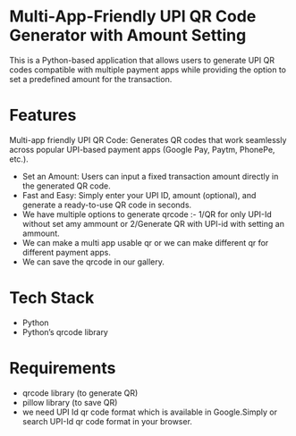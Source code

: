 # Multi-App-Friendly UPI QR Code Generator with Amount Setting
This is a Python-based application that allows users to generate UPI QR codes compatible with multiple payment apps while providing the option to set a predefined amount for the transaction.

# Features
Multi-app friendly UPI QR Code: Generates QR codes that work seamlessly across popular UPI-based payment apps (Google Pay, Paytm, PhonePe, etc.).
- Set an Amount: Users can input a fixed transaction amount directly in the generated QR code.
- Fast and Easy: Simply enter your UPI ID, amount (optional), and generate a ready-to-use QR code in seconds.
- We have multiple options to generate qrcode :- 1/QR for only UPI-Id without set amy ammount or 2/Generate QR with UPI-id with setting an ammount.
- We can make a multi app usable qr or we can make different qr for different payment apps.
- We can save the qrcode in our gallery.
  
# Tech Stack
- Python
- Python’s qrcode library

# Requirements
- qrcode library (to generate QR)
- pillow library (to save QR)
- we need UPI Id qr code format which is available in Google.Simply or search UPI-Id qr code format in your browser.
